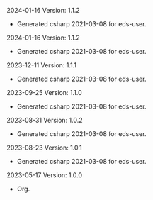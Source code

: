 2024-01-16 Version: 1.1.2
- Generated csharp 2021-03-08 for eds-user.

2024-01-16 Version: 1.1.2
- Generated csharp 2021-03-08 for eds-user.

2023-12-11 Version: 1.1.1
- Generated csharp 2021-03-08 for eds-user.

2023-09-25 Version: 1.1.0
- Generated csharp 2021-03-08 for eds-user.

2023-08-31 Version: 1.0.2
- Generated csharp 2021-03-08 for eds-user.

2023-08-23 Version: 1.0.1
- Generated csharp 2021-03-08 for eds-user.

2023-05-17 Version: 1.0.0
- Org.

